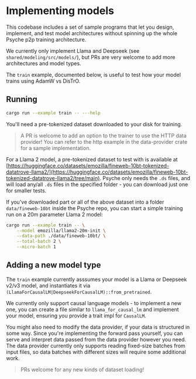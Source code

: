 # Implementing models

This codebase includes a set of sample programs that let you design, implement, and test model architectures without spinning up the whole Psyche p2p training architecture.

We currently only implement Llama and Deepseek (see `shared/modeling/src/models/`), but PRs are very welcome to add more architectures and model types.

The `train` example, documented below, is useful to test how your model trains using AdamW vs DisTrO.

## Running

```bash
cargo run --example train -- ---help
```

You'll need a pre-tokenized dataset downloaded to your disk for training.

> A PR is welcome to add an option to the trainer to use the HTTP data provider! You can refer to the http example in the data-provider crate for a sample implementation.

For a Llama 2 model, a pre-tokenized dataset to test with is available at [https://huggingface.co/datasets/emozilla/fineweb-10bt-tokenized-datatrove-llama2/](https://huggingface.co/datasets/emozilla/fineweb-10bt-tokenized-datatrove-llama2/tree/main).
Psyche only needs the `.ds` files, and will load any/all `.ds` files in the specified folder - you can download just one for smaller tests.

If you've downloaded part or all of the above dataset into a folder `data/fineweb-10bt` inside the Psyche repo, you can start a simple training run on a 20m parameter Llama 2 model:

```bash
cargo run --example train -- \
    --model emozilla/llama2-20m-init \
    --data-path ./data/fineweb-10bt/ \
    --total-batch 2 \
    --micro-batch 1
```

## Adding a new model type

The `train` example currently asssumes your model is a Llama or Deepseek v2/v3 model, and instantiates it via `(LlamaForCausalLM|DeepseekForCausalLM)::from_pretrained`.

We currently only support causal language models - to implement a new one, you can create a file similar to `llama_for_causal_lm` and implement your model, ensuring you provide a trait impl for `CausalLM`.

You might also need to modify the data provider, if your data is structured in some way.
Since you're implementing the forward pass yourself, you can serve and interpret data passed from the data provider however you need.
The data provider currently only supports reading fixed-size batches from input files, so data batches with different sizes will require some additional work.

> PRs welcome for any new kinds of dataset loading!
